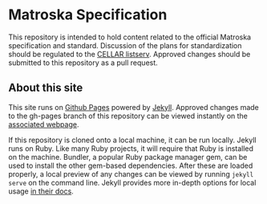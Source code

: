 # Matroska Specification

This repository is intended to hold content related to the official Matroska specification and standard. Discussion of the plans for standardization should be regulated to the [CELLAR listserv](https://datatracker.ietf.org/wg/cellar/charter/). Approved changes should be submitted to this repository as a pull request.

## About this site

This site runs on [Github Pages](https://pages.github.com/) powered by [Jekyll](https://github.com/jekyll/jekyll/blob/master/README.markdown). Approved changes made to the gh-pages branch of this repository can be viewed instantly on the [associated webpage](http://matroska-org.github.io/matroska-specification/).

If this repository is cloned onto a local machine, it can be run locally. Jekyll runs on Ruby. Like many Ruby projects, it will require that Ruby is installed on the machine. Bundler, a popular Ruby package manager gem, can be used to install the other gem-based dependencies. After these are loaded properly, a local preview of any changes can be viewed by running `jekyll serve` on the command line. Jekyll provides more in-depth options for local usage [in their docs](https://jekyllrb.com/docs/usage/).
